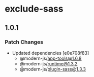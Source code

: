 # exclude-sass

## 1.0.1

### Patch Changes

- Updated dependencies [e0e708f83]
  - @modern-js/app-tools@1.6.8
  - @modern-js/runtime@1.3.2
  - @modern-js/plugin-sass@1.3.3
